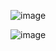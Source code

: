 ![image](https://user-images.githubusercontent.com/43849911/71659158-8b990280-2d6c-11ea-88f7-ed3153336e28.png)



![image](https://user-images.githubusercontent.com/43849911/71640596-df471580-2cb2-11ea-8e20-8d134576ec98.png)
